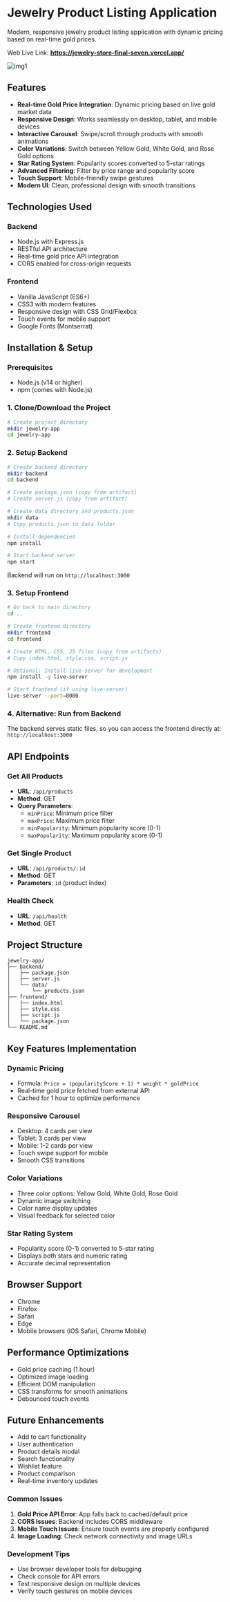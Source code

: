 # Jewelry Product Listing Application

Modern, responsive jewelry product listing application with dynamic pricing based on real-time gold prices.

Web Live Link: **https://jewelry-store-final-seven.vercel.app/**

![img1](https://github.com/user-attachments/assets/fe77d2ce-9245-4640-aece-0c7e1ebf24f7)


## Features

- **Real-time Gold Price Integration**: Dynamic pricing based on live gold market data
- **Responsive Design**: Works seamlessly on desktop, tablet, and mobile devices
- **Interactive Carousel**: Swipe/scroll through products with smooth animations
- **Color Variations**: Switch between Yellow Gold, White Gold, and Rose Gold options
- **Star Rating System**: Popularity scores converted to 5-star ratings
- **Advanced Filtering**: Filter by price range and popularity score
- **Touch Support**: Mobile-friendly swipe gestures
- **Modern UI**: Clean, professional design with smooth transitions

## Technologies Used

### Backend
- Node.js with Express.js
- RESTful API architecture
- Real-time gold price API integration
- CORS enabled for cross-origin requests

### Frontend
- Vanilla JavaScript (ES6+)
- CSS3 with modern features
- Responsive design with CSS Grid/Flexbox
- Touch events for mobile support
- Google Fonts (Montserrat)

## Installation & Setup

### Prerequisites
- Node.js (v14 or higher)
- npm (comes with Node.js)

### 1. Clone/Download the Project
```bash
# Create project directory
mkdir jewelry-app
cd jewelry-app
```

### 2. Setup Backend
```bash
# Create backend directory
mkdir backend
cd backend

# Create package.json (copy from artifact)
# Create server.js (copy from artifact)

# Create data directory and products.json
mkdir data
# Copy products.json to data folder

# Install dependencies
npm install

# Start backend server
npm start
```

Backend will run on `http://localhost:3000`

### 3. Setup Frontend
```bash
# Go back to main directory
cd ..

# Create frontend directory
mkdir frontend
cd frontend

# Create HTML, CSS, JS files (copy from artifacts)
# Copy index.html, style.css, script.js

# Optional: Install live-server for development
npm install -g live-server

# Start frontend (if using live-server)
live-server --port=8080
```

### 4. Alternative: Run from Backend
The backend serves static files, so you can access the frontend directly at:
`http://localhost:3000`

## API Endpoints

### Get All Products
- **URL**: `/api/products`
- **Method**: GET
- **Query Parameters**:
  - `minPrice`: Minimum price filter
  - `maxPrice`: Maximum price filter
  - `minPopularity`: Minimum popularity score (0-1)
  - `maxPopularity`: Maximum popularity score (0-1)

### Get Single Product
- **URL**: `/api/products/:id`
- **Method**: GET
- **Parameters**: `id` (product index)

### Health Check
- **URL**: `/api/health`
- **Method**: GET

## Project Structure
```
jewelry-app/
├── backend/
│   ├── package.json
│   ├── server.js
│   └── data/
│       └── products.json
├── frontend/
│   ├── index.html
│   ├── style.css
│   ├── script.js
│   └── package.json
└── README.md
```

## Key Features Implementation

### Dynamic Pricing
- Formula: `Price = (popularityScore + 1) * weight * goldPrice`
- Real-time gold price fetched from external API
- Cached for 1 hour to optimize performance

### Responsive Carousel
- Desktop: 4 cards per view
- Tablet: 3 cards per view  
- Mobile: 1-2 cards per view
- Touch swipe support for mobile
- Smooth CSS transitions

### Color Variations
- Three color options: Yellow Gold, White Gold, Rose Gold
- Dynamic image switching
- Color name display updates
- Visual feedback for selected color

### Star Rating System
- Popularity score (0-1) converted to 5-star rating
- Displays both stars and numeric rating
- Accurate decimal representation

## Browser Support
- Chrome 
- Firefox
- Safari 
- Edge 
- Mobile browsers (iOS Safari, Chrome Mobile)

## Performance Optimizations
- Gold price caching (1 hour)
- Optimized image loading
- Efficient DOM manipulation
- CSS transforms for smooth animations
- Debounced touch events

## Future Enhancements
- Add to cart functionality
- User authentication
- Product details modal
- Search functionality
- Wishlist feature
- Product comparison
- Real-time inventory updates

### Common Issues
1. **Gold Price API Error**: App falls back to cached/default price
2. **CORS Issues**: Backend includes CORS middleware
3. **Mobile Touch Issues**: Ensure touch events are properly configured
4. **Image Loading**: Check network connectivity and image URLs

### Development Tips
- Use browser developer tools for debugging
- Check console for API errors
- Test responsive design on multiple devices
- Verify touch gestures on mobile devices
